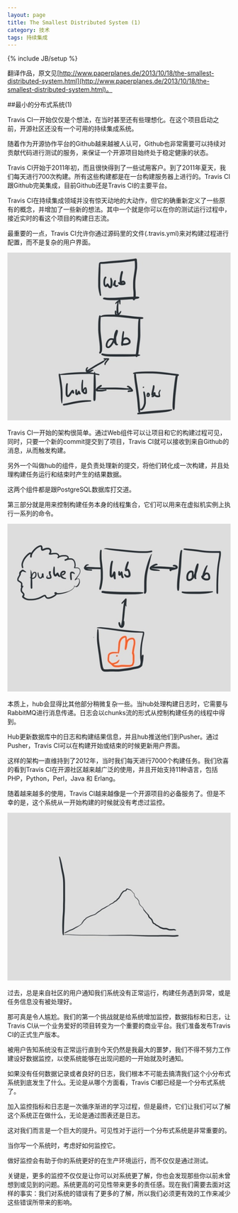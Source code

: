 ```yaml
---
layout: page  
title: The Smallest Distributed System (1)   
category: 技术   
tags: 持续集成    
---
```

{% include JB/setup %}

翻译作品，原文见[http://www.paperplanes.de/2013/10/18/the-smallest-distributed-system.html](http://www.paperplanes.de/2013/10/18/the-smallest-distributed-system.html)。

##最小的分布式系统(1)

Travis CI一开始仅仅是个想法，在当时甚至还有些理想化。在这个项目启动之前，开源社区还没有一个可用的持续集成系统。  

随着作为开源协作平台的Github越来越被人认可，Github也非常需要可以持续对贡献代码进行测试的服务，来保证一个开源项目始终处于稳定健康的状态。

Travis CI开始于2011年初，而且很快得到了一些试用客户。到了2011年夏天，我们每天进行700次构建。所有这些构建都是在一台构建服务器上进行的。Travis CI跟Github完美集成，目前Github还是Travis CI的主要平台。

Travis CI在持续集成领域并没有惊天动地的大动作，但它的确重新定义了一些原有的概念，并增加了一些新的想法。其中一个就是你可以在你的测试运行过程中，接近实时的看这个项目的构建日志流。

最重要的一点，Travis CI允许你通过源码里的文件(.travis.yml)来对构建过程进行配置，而不是复杂的用户界面。

![架构图1](/image/The_Smallest_Distributed_System_01.jpg)

Travis CI一开始的架构很简单。通过Web组件可以让项目和它的构建过程可见，同时，只要一个新的commit提交到了项目，Travis CI就可以接收到来自Github的消息，从而触发构建。

另外一个叫做hub的组件，是负责处理新的提交，将他们转化成一次构建，并且处理构建任务运行和结束时产生的结果数据。

这两个组件都是跟PostgreSQL数据库打交道。

第三部分就是用来控制构建任务本身的线程集合，它们可以用来在虚拟机实例上执行一系列的命令。

![架构图2](/image/The_Smallest_Distributed_System_02.jpg)

本质上，hub会显得比其他部分稍微复杂一些。当hub处理构建日志时，它需要与RabbitMQ进行消息传递。日志会以chunks流的形式从控制构建任务的线程中得到。

Hub更新数据库中的日志和构建结果信息，并且hub推送他们到Pusher。通过Pusher，Travis CI可以在构建开始或结束的时候更新用户界面。

这样的架构一直维持到了2012年，当时我们每天进行7000个构建任务。我们欣喜的看到Travis CI在开源社区越来越广泛的使用，并且开始支持11种语言，包括PHP，Python，Perl，Java 和 Erlang。

随着越来越多的使用，Travis CI越来越像是一个开源项目的必备服务了。但是不幸的是，这个系统从一开始构建的时候就没有考虑过监控。

![架构图3](/image/The_Smallest_Distributed_System_03.jpg)

过去，总是来自社区的用户通知我们系统没有正常运行，构建任务遇到异常，或是任务信息没有被处理好。

那可真是令人尴尬。我们的第一个挑战就是给系统增加监控，数据指标和日志，让Travis CI从一个业务爱好的项目转变为一个重要的商业平台。我们准备发布Travis CI的正式生产版本。

被用户告知系统没有正常运行直到今天仍然是我最大的噩梦，我们不得不努力工作建设好数据监控，以使系统能够在出现问题的一开始就及时通知。

如果没有任何数据记录或者良好的日志，我们根本不可能去搞清我们这个小分布式系统到底发生了什么。无论是从哪个方面看，Travis CI都已经是一个分布式系统了。

加入监控指标和日志是一次循序渐进的学习过程，但是最终，它们让我们可以了解这个系统正在做什么，无论是通过图表还是日志。

这对我们而言是一个巨大的提升。可见性对于运行一个分布式系统是非常重要的。

当你写一个系统时，考虑好如何监控它。

做好监控会有助于你的系统更好的在生产环境运行，而不仅仅是通过测试。

关键是，更多的监控不仅仅是让你可以对系统更了解，你也会发现那些你以前未曾想到或见到的问题。系统更高的可见性带来更多的责任感。现在我们需要去面对这样的事实：我们对系统的错误有了更多的了解，所以我们必须更有效的工作来减少这些错误所带来的影响。